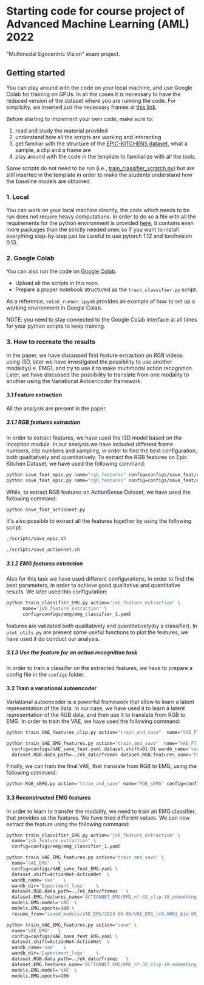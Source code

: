 # Starting code for course project of Advanced Machine Learning (AML) 2022
"Multimodal Egocentric Vision" exam project.


## Getting started

You can play around with the code on your local machine, and use Google Colab for training on GPUs. 
In all the cases it is necessary to have the reduced version of the dataset where you are running the code. For simplicity, we inserted just the necessary frames at [this link](https://drive.google.com/drive/folders/1dJOtZ07WovP3YSCRAnU0E4gsfqDzpMVo?usp=share_link).

Before starting to implement your own code, make sure to:
1. read and study the material provided
2. understand how all the scripts are working and interacting
3. get familiar with the structure of the [EPIC-KITCHENS dataset](https://epic-kitchens.github.io/2022), what a sample, a clip and a frame are
4. play around with the code in the template to familiarize with all the tools.

Some scripts do not need to be run (i.e., [train_classifier_scratch.py](./train_classifier_scratch.py)) but are still inserted in the template in order to make the students understand how the baseline models are obtained.

### 1. Local

You can work on your local machine directly, the code which needs to be run does not require heavy computations. 
In order to do so a file with all the requirements for the python environment is provided [here](requirements.yaml), it contains even more packages than the strictly needed ones so if you want to install everything step-by-step just be careful to use pytorch 1.12 and torchvision 0.13. 

### 2. Google Colab

You can also run the code on [Google Colab](https://colab.research.google.com/).

- Upload all the scripts in this repo.
- Prepare a proper notebook structured as the `train_classifier.py` script.

As a reference, `colab_runner.ipynb` provides an example of how to set up a working environment in Google Colab.

NOTE: you need to stay connected to the Google Colab interface at all times for your python scripts to keep training.

### 3. How to recreate the results

In the paper, we have discussed first feature extraction on RGB videos using I3D, later we have investigated the possibility to use another modality(i.e. EMG), and try to use it to make multimodal action recognition. Later, we have discussed the possibility to translate from one modality to another using the Variational Autoencoder framework.

#### 3.1 Feature extraction
All the analysis are present in the paper.

##### 3.1.1 RGB features extraction

In order to extract features, we have used the I3D model based on the inception module. In our analysis we have included different frame numbers, clip numbers and sampling, in order to find the best configuration, both qualitatively and quantitatively. To extract the RGB features on Epic Kitchen Dataset, we have used the following command:


```bash
python save_feat_epic.py name="rgb_features" config=configs/save_feat/epic.yaml split="train"
python save_feat_epic.py name="rgb_features" config=configs/save_feat/epic.yaml split="test"
```

While, to extract RGB features on ActionSense Dataset, we have used the following command:

```bash
python save_feat_actionnet.py
```

It's also possible to extract all the features together by using the following script:

```bash
./scripts/save_epic.sh
```

```bash
./scripts/save_actionnet.sh
```


##### 3.1.2 EMG features extraction
Also for this task we have used different configurations, in order to find the best parameters, in order to achieve good qualitative and quantitative results. We later used this configuration:

```bash
python train_classifier_EMG.py action="job_feature_extraction" \
      name="job_feature_extraction" \
      config=configs/emg/emg_classifier_1.yaml
```

features are validated  both qualitatively and quantitatively(by a classifier). In `plot_utils.py` are present some useful functions to plot the features, we have used it do conduct our analysis.

##### 3.1.3 Use the feature for an action recognition task

In order to train a classifer on the extracted features, we have to prepare a config file in the `configs` folder.

#### 3.2 Train a variational autoencoder

Variational autoencoder is a powerful framework that allow to learn a latent representation of the data. In our case, we have used it to learn a latent representation of the RGB data, and then use it to translate from RGB to EMG. In order to train the VAE, we have used the following command:

```bash
python train_VAE_features_clip.py action="train_and_save"  name="VAE_FT_D_16f"   config=configs/vae/rgb_vae.yaml```
```

```bash
python train_VAE_EMG_features.py action="train_and_save"  name="VAE_FT_D_16f" \
  config=configs/VAE_save_feat.yaml dataset.shift=D1-D1 wandb_name='vae' wandb_dir='Experiment_logs'  \
  dataset.RGB.data_path=../ek_data/frames dataset.RGB.features_name='EPIC/FT_D_D1_16f_5c' models.RGB.model='VAE' split=train
```

Finally, we can train the final VAE, that translate from RGB to EMG, using the following command:

```bash
python RGB_sEMG.py action="train_and_save" name="RGB_sEMG" config=configs/vae/RGB-  sEMG.yaml
```

#### 3.3 Reconstructed EMG features

In order to learn to transfer the modality, we need to train an EMG classifier, that provides us the features. We have tried different values. We can now extract the feature using the following command:

```bash
python train_classifier_EMG.py action="job_feature_extraction" \
  name="job_feature_extraction" \
  config=configs/emg/emg_classifier_1.yaml 
```

```bash
python train_VAE_EMG_features.py action="train_and_save" \
  name="VAE_EMG"   \
  config=configs/VAE_save_feat_EMG.yaml \
  dataset.shift=ActionNet-ActionNet  \
  wandb_name='vae'   \
  wandb_dir='Experiment_logs'    \
  dataset.RGB.data_path=../ek_data/frames   \
  dataset.EMG.features_name='ACTIONNET_EMG/EMG_nf-32_clip-10_embedding_size-1024_U' \  
  models.EMG.model='VAE' \
  models.EMG.epochs=100 \
  resume_from="saved_models/VAE_EMG/2023-06-09/VAE_EMG_lr0.0001_b1e-05_2023-06-09 10:03:00.244178.pth"
```

```bash
python train_VAE_EMG_features.py action="save" \
  name="VAE_EMG"   \
  config=configs/VAE_save_feat_EMG.yaml \
  dataset.shift=ActionNet-ActionNet  \
  wandb_name='vae'   \
  wandb_dir='Experiment_logs'    \
  dataset.RGB.data_path=../ek_data/frames   \
  dataset.EMG.features_name='ACTIONNET_EMG/EMG_nf-32_clip-10_embedding_size-1024_U' \  
  models.EMG.model='VAE' \
  models.EMG.epochs=100 
```
